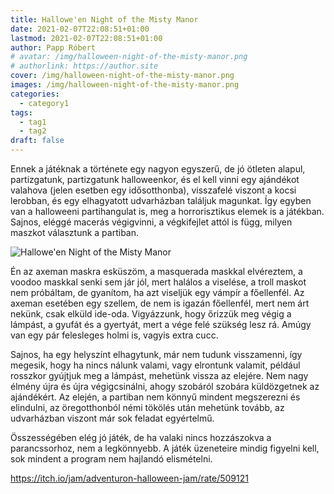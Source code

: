 ```yaml
---
title: Hallowe'en Night of the Misty Manor
date: 2021-02-07T22:08:51+01:00
lastmod: 2021-02-07T22:08:51+01:00
author: Papp Róbert
# avatar: /img/halloween-night-of-the-misty-manor.png
# authorlink: https://author.site
cover: /img/halloween-night-of-the-misty-manor.png
images: /img/halloween-night-of-the-misty-manor.png
categories:
  - category1
tags:
  - tag1
  - tag2
draft: false
---
```


Ennek a játéknak a története egy nagyon egyszerű, de jó ötleten alapul, partizgatunk, partizgatunk halloweenkor, és el kell vinni egy ajándékot valahova (jelen esetben egy idősotthonba), visszafelé viszont a kocsi lerobban, és egy elhagyatott udvarházban találjuk magunkat. Így egyben van a halloweeni partihangulat is, meg a horrorisztikus elemek is a játékban. Sajnos, eléggé macerás végigvinni, a végkifejlet attól is függ, milyen maszkot választunk a partiban.

<!--more-->

![Hallowe'en Night of the Misty Manor](/img/halloween-night-of-the-misty-manor.png)

Én az axeman maskra esküszöm, a masquerada maskkal elvéreztem, a voodoo maskkal senki sem jár jól, mert halálos a viselése, a troll maskot nem próbáltam, de gyanítom, ha azt viseljük egy vámpír a főellenfél. Az axeman esetében egy szellem, de nem is igazán főellenfél, mert nem árt nekünk, csak elküld ide-oda. Vigyázzunk, hogy őrizzük meg végig a lámpást, a gyufát és a gyertyát, mert a vége felé szükség lesz rá. Amúgy van egy pár felesleges holmi is, vagyis extra cucc.

Sajnos, ha egy helyszínt elhagytunk, már nem tudunk visszamenni, így megesik, hogy ha nincs nálunk valami, vagy elrontunk valamit, például rosszkor gyújtjuk meg a lámpást, mehetünk vissza az elejére. Nem nagy élmény újra és újra végigcsinálni, ahogy szobáról szobára küldözgetnek az ajándékért. Az elején, a partiban nem könnyű mindent megszerezni és elindulni, az öregotthonból némi tökölés után mehetünk tovább, az udvarházban viszont már sok feladat egyértelmű.

Összességében elég jó játék, de ha valaki nincs hozzászokva a parancssorhoz, nem a legkönnyebb. A játék üzeneteire mindig figyelni kell, sok mindent a program nem hajlandó elismételni.

https://itch.io/jam/adventuron-halloween-jam/rate/509121
